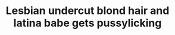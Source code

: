 ---
layout: post
title: Lesbian undercut blond hair and latina babe gets pussylicking
duration: '06:54'
view: 217
rate: 2
video: 'http://fantasti.cc/embed/859549/'
category:
 - blonde
 - brunette
 - busty
 - cab
 - gorgeous
 - skinny
 - stunning
tags: 
 - big-tits
priority: 0.9
changefreq: daily
---